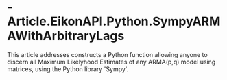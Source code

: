 # -Article.EikonAPI.Python.SympyARMAWithArbitraryLags
This article addresses constructs a Python function allowing anyone to discern all Maximum Likelyhood Estimates of any ARMA(p,q) model using matrices, using the Python library 'Sympy'.
